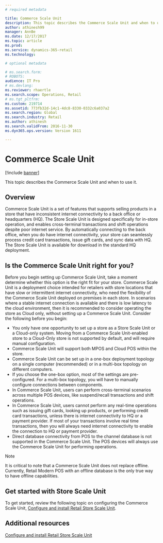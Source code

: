 ```yaml
---
# required metadata

title: Commerce Scale Unit
description: This topic describes the Commerce Scale Unit and when to use it.
author: athinesh99
manager: AnnBe
ms.date: 12/17/2017
ms.topic: article
ms.prod: 
ms.service: dynamics-365-retail
ms.technology: 

# optional metadata

# ms.search.form: 
# ROBOTS: 
audience: IT Pro
# ms.devlang: 
ms.reviewer: rhaertle
ms.search.scope: Operations, Retail
# ms.tgt_pltfrm: 
ms.custom: 219714
ms.assetid: 773fb32d-14c1-4dc8-8330-0332c6a037a2
ms.search.region: Global
ms.search.industry: Retail
ms.author: athinesh
ms.search.validFrom: 2016-11-30
ms.dyn365.ops.version: Version 1611

---
```


# Commerce Scale Unit

[!include [banner](../includes/banner.md)]

This topic describes the Commerce Scale Unit and when to use it.

Overview
--------

Commerce Scale Unit is a set of features that supports selling products in a store that have inconsistent internet connectivity to a back office or headquarters (HQ). The Store Scale Unit is designed specifically for in-store operation, and enables cross-terminal transactions and shift operations despite poor internet service. By automatically connecting to the back office, when you do have internet connectivity, your store can seamlessly process credit card transactions, issue gift cards, and sync data with HQ. The Store Scale Unit is available for download in the standard HQ deployment.

## Is the Commerce Scale Unit right for you?
Before you begin setting up Commerce Scale Unit, take a moment determine whether this option is the right fit for your store. Commerce Scale Unit is a deployment choice intended for retailers with store locations that have slow or intermittent internet connectivity, who need the flexibility of the Commerce Scale Unit deployed on premises in each store. 
In scenarios where a stable internet connection is available and there is low latency to the cloud environment, then it is recommended to consider operating the store as Cloud only, without setting up a Commerce Scale Unit. Consider the following before you begin:

-   You only have one opportunity to set up a store as a Store Scale Unit or a Cloud-only system. Moving from a Commerce Scale Unit-enabled store to a Cloud-Only store is not supported by default, and will require manual configuration.
-   Commerce Scale Unit will support both MPOS and Cloud POS within the store.
-   Commerce Scale Unit can be set up in a one-box deployment topology on a single computer (recommended) or in a multi-box topology on different computers.
-   If you choose the one-box option, most of the settings are pre-configured. For a multi-box topology, you will have to manually configure connections between components.
-   In Commerce Scale Unit, users can perform cross-terminal scenarios across multiple POS devices, like suspend/recall transactions and shift operations.
-   In Commerce Scale Unit, users cannot perform any real-time operations such as issuing gift cards, looking up products, or performing credit card transactions, unless there is internet connectivity to HQ or a payment provider. If most of your transactions involve real time transactions, then you will always need internet connectivity to enable the connection to HQ or payment provider.
-   Direct database connectivity from POS to the channel database is not supported in the Commerce Scale Unit. The POS devices will always use the Commerce Scale Unit for performing operations.

> [!NOTE]
> It is critical to note that a Commerce Scale Unit does not replace offline. Currently, Retail Modern POS with an offline database is the only true way to have offline capabilities. 

## Get started with Store Scale Unit

To get started, review the following topic on configuring the Commerce Scale Unit, [Configure and install Retail Store Scale Unit](retail-store-scale-unit-configuration-installation.md).

Additional resources
--------

[Configure and install Retail Store Scale Unit](retail-store-scale-unit-configuration-installation.md)




